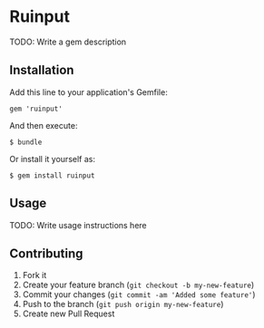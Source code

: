 # Ruinput

TODO: Write a gem description

## Installation

Add this line to your application's Gemfile:

    gem 'ruinput'

And then execute:

    $ bundle

Or install it yourself as:

    $ gem install ruinput

## Usage

TODO: Write usage instructions here

## Contributing

1. Fork it
2. Create your feature branch (`git checkout -b my-new-feature`)
3. Commit your changes (`git commit -am 'Added some feature'`)
4. Push to the branch (`git push origin my-new-feature`)
5. Create new Pull Request
